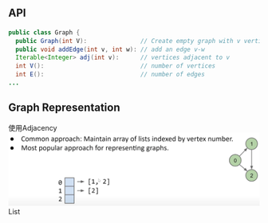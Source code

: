 ## API
```java
public class Graph {
  public Graph(int V):               // Create empty graph with v vertices
  public void addEdge(int v, int w): // add an edge v-w
  Iterable<Integer> adj(int v):      // vertices adjacent to v
  int V():                           // number of vertices
  int E():                           // number of edges
...
```

## Graph Representation
使用Adjacency ![输入图片说明](/imgs/2025-02-27/LUbB0oL0WPYsFs41.png)List
<!--stackedit_data:
eyJoaXN0b3J5IjpbLTY4NDkyMDI3OF19
-->
